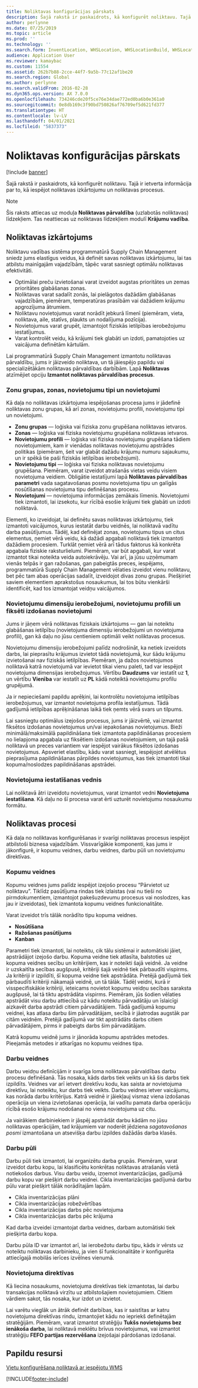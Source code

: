 ```yaml
---
title: Noliktavas konfigurācijas pārskats
description: Šajā rakstā ir paskaidrots, kā konfigurēt noliktavu. Tajā ir ietverta informācija par to, kā iespējot noliktavas izkārtojumu un noliktavas procesus.
author: perlynne
ms.date: 07/25/2019
ms.topic: article
ms.prod: ''
ms.technology: ''
ms.search.form: InventLocation, WHSLocation, WHSLocationBuild, WHSLocationProfile, WHSLocationType, WHSLocDirTable, WHSParameters, WHSWaveTemplateTable, WHSWorkPool, WHSWorkTemplateTable, WHSZone, WHSZoneGroup
audience: Application User
ms.reviewer: kamaybac
ms.custom: 11554
ms.assetid: 262b7b88-2cce-44f7-9a5b-77c12af1be20
ms.search.region: Global
ms.author: perlynne
ms.search.validFrom: 2016-02-28
ms.dyn365.ops.version: AX 7.0.0
ms.openlocfilehash: 734246cde20f5ce76e34dae772ed0ba6b0e361a0
ms.sourcegitcommit: 0e8db169c3f90bd750826af76709ef5d621fd377
ms.translationtype: HT
ms.contentlocale: lv-LV
ms.lasthandoff: 04/01/2021
ms.locfileid: "5837373"
---
```

# <a name="warehouse-configuration-overview"></a>Noliktavas konfigurācijas pārskats

[!include [banner](../includes/banner.md)]

Šajā rakstā ir paskaidrots, kā konfigurēt noliktavu. Tajā ir ietverta informācija par to, kā iespējot noliktavas izkārtojumu un noliktavas procesus.

> [!NOTE]
> Šis raksts attiecas uz moduļa **Noliktavas pārvaldība** (uzlabotās noliktavas) līdzekļiem. Tas neattiecas uz noliktavas līdzekļiem modulī **Krājumu vadība**.

## <a name="warehouse-layout"></a>Noliktavas izkārtojums
Noliktavu vadības sistēma programmatūrā Supply Chain Management sniedz jums elastīgus veidus, kā definēt savas noliktavas izkārtojumu, lai tas atbilstu mainīgajām vajadzībām, tāpēc varat sasniegt optimālu noliktavas efektivitāti.

-   Optimālai preču izvietošanai varat izveidot augstas prioritātes un zemas prioritātes glabāšanas zonas.
-   Noliktavas varat sadalīt zonās, lai pielāgotos dažādām glabāšanas vajadzībām, piemēram, temperatūras prasībām vai dažādiem krājumu apgrozījuma ātrumiem.
-   Noliktavu novietojumus varat norādīt jebkurā līmenī (piemēram, vieta, noliktava, aile, statīvs, plaukts un nodalījuma pozīcija).
-   Novietojumus varat grupēt, izmantojot fiziskās ietilpības ierobežojumu iestatījumus.
-   Varat kontrolēt veidu, kā krājumi tiek glabāti un izdoti, pamatojoties uz vaicājuma definētām kārtulām.

Lai programmatūrā Supply Chain Management izmantotu noliktavas pārvaldību, jums ir jāizveido noliktava, un tā jāiespējo papildu vai specializētākām noliktavas pārvaldības darbībām. Lapā **Noliktavas** atzīmējiet opciju **Izmantot noliktavas pārvaldības procesus**.

### <a name="zone-groups-zones-location-types-and-locations"></a>Zonu grupas, zonas, novietojumu tipi un novietojumi

Kā daļa no noliktavas izkārtojuma iespējošanas procesa jums ir jādefinē noliktavas zonu grupas, kā arī zonas, novietojumu profili, novietojumu tipi un novietojumi.

-   **Zonu grupas** — loģiska vai fiziska zonu grupēšana noliktavas ietvaros.
-   **Zonas** — loģiska vai fiziska novietojumu grupēšana noliktavas ietvaros.
-   **Novietojumu profili** — loģiska vai fiziska novietojumu grupēšana tādiem novietojumiem, kam ir vienādas noliktavas novietojumu apstrādes politikas (piemēram, šeit var glabāt dažādu krājumu numuru sajaukumu, un ir spēkā tie paši fiziskās ietilpības ierobežojumi).
-   **Novietojumu tipi** — loģiska vai fiziska noliktavas novietojumu grupēšana. Piemēram, varat izveidot atrašanās vietas veidu visiem novietojuma veidiem. Obligātie iestatījumi lapā **Noliktavas pārvaldības parametri** vada sagatavošanas posmu novietojuma tipu un galīgās nosūtīšanas novietojuma tipu definēšanas procesu.
-   **Novietojumi** — novietojuma informācijas zemākais līmenis. Novietojumi tiek izmantoti, lai izsekotu, kur rīcībā esošie krājumi tiek glabāti un izdoti noliktavā.

Elementi, ko izveidojat, lai definētu savas noliktavas izkārtojumu, tiek izmantoti vaicājumos, kurus iestatāt darbu veidnēs, lai noliktavā vadītu darba pasūtījumus. Tādēļ, kad definējat zonas, novietojumu tipus un citus elementus, ņemiet vērā veidu, kā dažādi apgabali noliktavā tiek izmantoti dažādiem procesiem. Turklāt ņemiet vērā arī tādus faktorus kā konkrēta apgabala fiziskie raksturlielumi. Piemēram, var būt apgabali, kur varat izmantot tikai noteikta veida autoiekrāvēju. Vai arī, ja jūsu uzņēmumam vienās telpās ir gan ražošanas, gan pabeigtās preces, iespējams, programmatūrā Supply Chain Management vēlaties izveidot vienu noliktavu, bet pēc tam abas operācijas sadalīt, izveidojot divas zonu grupas. Piešķiriet saviem elementiem aprakstošus nosaukumus, lai tos būtu vienkārši identificēt, kad tos izmantojat veidņu vaicājumos.

### <a name="location-stocking-limits-location-profiles-and-fixed-picking-locations"></a>Novietojumu dimensiju ierobežojumi, novietojumu profili un fiksēti izdošanas novietojumi

Jums ir jāņem vērā noliktavas fiziskais izkārtojums — gan lai noteiktu glabāšanas ietilpību (novietojuma dimensiju ierobežojumi un novietojuma profili), gan kā daļu no jūsu centieniem optimāli veikt noliktavas procesus. 

Novietojumu dimensiju ierobežojumi palīdz nodrošināt, ka netiek izveidots darbs, lai pieprasītu krājumus izvietot tādā novietojumā, kur šādu krājumu izvietošanai nav fiziskās ietilpības. Piemēram, ja dažos novietojumos noliktavā katrā novietojumā var ievietot tikai vienu paleti, tad var iespējot novietojuma dimensijas ierobežojumus. Vērtību **Daudzums** var iestatīt uz **1**, un vērtību **Vienība** var iestatīt uz **PL** kādā noteiktā novietojumu profilu grupējumā. 

Ja ir nepieciešami papildu aprēķini, lai kontrolētu novietojuma ietilpības ierobežojumus, var izmantot novietojuma profila iestatījumus. Tādā gadījumā ietilpības aprēķināšanas laikā tiek ņemts vērā svars un tilpums. 

Lai sasniegtu optimālus izejošos procesus, jums ir jāizvērtē, vai izmantot fiksētos izdošanas novietojumus un/vai iepakošanas novietojumus. Bieži minimālā/maksimālā papildināšana tiek izmantota papildināšanas procesiem no lielapjoma apgabala uz fiksētiem izdošanas novietojumiem, un tajā pašā noliktavā un preces variantiem var iespējot vairākus fiksētos izdošanas novietojumus. Apsveriet elastību, kādu varat sasniegt, iespējojot atvēlētus pieprasījuma papildināšanas pārpildes novietojumus, kas tiek izmantoti tikai kopuma/noslodzes papildināšanas apstrādei.

### <a name="location-setup-wizard"></a>Novietojuma iestatīšanas vednis

Lai noliktavā ātri izveidotu novietojumus, varat izmantot vedni **Novietojuma iestatīšana**. Kā daļu no šī procesa varat ērti uzturēt novietojumu nosaukumu formātu.

## <a name="warehouse-processes"></a>Noliktavas procesi
Kā daļa no noliktavas konfigurēšanas ir svarīgi noliktavas procesus iespējot atbilstoši biznesa vajadzībām. Vissvarīgākie komponenti, kas jums ir jākonfigurē, ir kopumu veidnes, darbu veidnes, darbu pūli un novietojumu direktīvas.

### <a name="wave-templates"></a>Kopumu veidnes

Kopumu veidnes jums palīdz iespējot izejošo procesu “Pārvietot uz noliktavu”. Tiklīdz pasūtījuma rindas tiek izlaistas (vai nu tieši no pirmdokumentiem, izmantojot pakešuzdevumu procesus vai noslodzes, kas jau ir izveidotas), tiek izmantota kopumu veidnes funkcionalitāte. 

Varat izveidot trīs tālāk norādīto tipu kopuma veidnes. 
-   **Nosūtīšana**
-   **Ražošanas pasūtījums**
-   **Kanban** 

Parametri tiek izmantoti, lai noteiktu, cik tālu sistēmai ir automātiski jāiet, apstrādājot izejošo darbu. Kopuma veidne tiek atlasīta, balstoties uz kopuma veidnes secību un kritērijiem, kas ir noteikti šajā veidnē. Ja veidne ir uzskaitīta secības augšpusē, kritēriji šajā veidnē tiek pārbaudīti vispirms. Ja kritēriji ir izpildīti, šī kopuma veidne tiek apstrādāta. Pretējā gadījumā tiek pārbaudīti kritēriji nākamajā veidnē, un tā tālāk. Tādēļ veidni, kurā ir visspecifiskākie kritēriji, ieteicams novietot kopumu veidņu secības saraksta augšpusē, lai tā tiktu apstrādāta vispirms. Piemēram, jūs šodien vēlaties apstrādāt visu darbu attiecībā uz kādu noteiktu pārvadātāju un īslaicīgi aizkavēt darba apstrādi citiem pārvadātājiem. Tādā gadījumā kopumu veidnei, kas atlasa darbu šim pārvadātājam, secībā ir jāatrodas augstāk par citām veidnēm. Pretējā gadījumā var tikt apstrādāts darbs citiem pārvadātājiem, pirms ir pabeigts darbs šim pārvadātājam. 

Katrā kopumu veidnē jums ir jānorāda kopumu apstrādes metodes. Pieejamās metodes ir atkarīgas no kopumu veidnes tipa.

### <a name="work-templates"></a>Darbu veidnes

Darbu veidņu definīcijām ir svarīga loma noliktavas pārvaldības darbu procesu definēšanā. Tās nosaka, kāds darbs tiek veikts un kā šis darbs tiek izpildīts. Veidnes var arī ietvert direktīvu kodu, kas saista ar novietojuma direktīvu, lai noteiktu, kur darbs tiek veikts. Darbu veidnes ietver vaicājumu, kas norāda darbu kritērijus. Katrā veidnē ir jāiekļauj vismaz viena izdošanas operācija un viena izvietošanas operācija, lai vadītu pamata darba operāciju rīcībā esošo krājumu nodošanai no viena novietojuma uz citu. 

Ja vairākiem darbiniekiem ir jāspēj apstrādāt darbu kādām no jūsu noliktavas operācijām, tad krājumiem var noderēt jēdziena *sagatavošanas posmi* izmantošana un atsevišķa darbu izpildes dažādās darba klasēs.

### <a name="work-pools"></a>Darbu pūli

Darbu pūli tiek izmantoti, lai organizētu darba grupās. Piemēram, varat izveidot darbu kopu, lai klasificētu konkrētas noliktavas atrašanās vietā notiekošos darbus. Visu darbu veidu, izņemot inventarizācijas, gadījumā darbu kopu var piešķirt darbu veidnei. Cikla inventarizācijas gadījumā darbu pūlu varat piešķirt tālāk norādītajām lapām.

-   Cikla inventarizācijas plāni
-   Cikla inventarizācijas robežvērtības
-   Cikla inventarizācijas darbs pēc novietojuma
-   Cikla inventarizācijas darbs pēc krājuma

Kad darba izveidei izmantojat darba veidnes, darbam automātiski tiek piešķirta darbu kopa. 

Darbu pūla ID var izmantot arī, lai ierobežotu darbu tipu, kāds ir vērsts uz noteiktu noliktavas darbinieku, ja vien šī funkcionalitāte ir konfigurēta attiecīgajā mobilās ierīces izvēlnes vienumā.

### <a name="location-directives"></a>Novietojuma direktīvas

Kā liecina nosaukums, novietojuma direktīvas tiek izmantotas, lai darbu transakcijas noliktavā virzītu uz atbilstošajiem novietojumiem. Citiem vārdiem sakot, tās nosaka, kur izdot un izvietot. 

Lai varētu vieglāk un ātrāk definēt darbības, kas ir saistītas ar katru novietojuma direktīvas rindu, izmantojiet kādu no iepriekš definētajām stratēģijām. Piemēram, varat izmantot stratēģiju **Tukšs novietojums bez ienākoša darba**, lai noliktavā meklētu brīvus novietojumus, vai izmantot stratēģiju **FEFO partijas rezervēšana** izejošajai pārdošanas izdošanai.

<a name="additional-resources"></a>Papildu resursi
--------

[Vietu konfigurēšana noliktavā ar iespējotu WMS](tasks/configure-locations-wms-enabled-warehouse.md)





[!INCLUDE[footer-include](../../includes/footer-banner.md)]